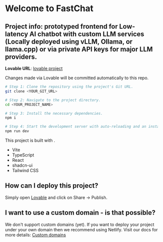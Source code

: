 # Welcome to FastChat

## Project info: prototyped frontend for Low-latency AI chatbot with custom LLM services (Locally deployed using vLLM, Ollama, or llama.cpp) or via private API keys for major LLM providers.

**Lovable URL**: [lovable project](https://lovable.dev/projects/d23d141d-9401-45ed-b985-671d1ac01599)

Changes made via Lovable will be committed automatically to this repo.

```sh
# Step 1: Clone the repository using the project's Git URL.
git clone <YOUR_GIT_URL>

# Step 2: Navigate to the project directory.
cd <YOUR_PROJECT_NAME>

# Step 3: Install the necessary dependencies.
npm i

# Step 4: Start the development server with auto-reloading and an instant preview.
npm run dev
```
This project is built with .

- Vite
- TypeScript
- React
- shadcn-ui
- Tailwind CSS

## How can I deploy this project?

Simply open [Lovable](https://lovable.dev/projects/d23d141d-9401-45ed-b985-671d1ac01599) and click on Share -> Publish.

## I want to use a custom domain - is that possible?

We don't support custom domains (yet). If you want to deploy your project under your own domain then we recommend using Netlify. Visit our docs for more details: [Custom domains](https://docs.lovable.dev/tips-tricks/custom-domain/)

